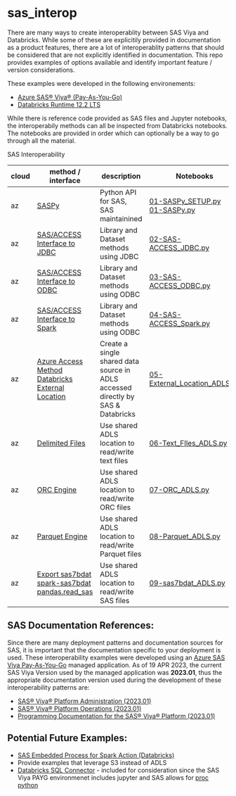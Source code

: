 # sas_interop

There are many ways to create interoperablity between SAS Viya and Databricks. While some of these are explicitily provided in documentation as a 
product features, there are a lot of interoperablity patterns that should be considered that are not explicitly identified in documentation. This
repo provides examples of options available and identify important feature / version considerations.

These examples were developed in the following environements:
 * [Azure SAS® Viya® (Pay-As-You-Go)](https://azuremarketplace.microsoft.com/en-us/marketplace/apps/sas-institute-560503.sas-viya-on-azure)
 * [Databricks Runtime 12.2 LTS](https://learn.microsoft.com/en-us/azure/databricks/runtime/dbr)

While there is reference code provided as SAS files and Jupyter notebooks, the interoperabily methods can all be inspected from Databricks notebooks.
The notebooks are provided in order which can optionally be a way to go through all the material.

SAS Interoperability

| cloud | method /</br> interface | description | Notebooks |
| ----- | ----------------------- | ----------- | --------- |
| az    | [SASPy](https://github.com/sassoftware/saspy) | Python API for SAS, SAS maintainined | [01-SASPy_SETUP.py](./databricks/01-SASPy_SETUP.py) </br> [01-SASPy.py](./databricks/01-SASPy.py) |
| az    | [SAS/ACCESS Interface to JDBC](https://go.documentation.sas.com/doc/en/pgmsascdc/v_035/acreldb/n1usgr00wc9cvln1gnyp1807qu17.htm) | Library and Dataset methods using JDBC | [02-SAS-ACCESS_JDBC.py](./databricks/02-SAS-ACCESS_JDBC.py) |
| az    | [SAS/ACCESS Interface to ODBC](https://go.documentation.sas.com/doc/en/pgmsascdc/v_035/acreldb/p1g72kbb0m01y1n1gm1lh532n5ru.htm) | Library and Dataset methods using ODBC | [03-SAS-ACCESS_ODBC.py](./databricks/03-SAS-ACCESS_ODBC.py) |
| az    | [SAS/ACCESS Interface to Spark](https://go.documentation.sas.com/doc/en/pgmsascdc/v_035/acreldb/n1mfknm1ehokoun1k11wloqtump3.htm#p1artpb4afn43qn1s0kww6dqysi0) | Library and Dataset methods using ODBC | [04-SAS-ACCESS_Spark.py](./databricks/04-SAS-ACCESS_Spark.py) |
| az    | [Azure Access Method](https://go.documentation.sas.com/doc/en/pgmsascdc/v_035/lestmtsglobal/n0yc4ac0hf1yefn1r504kw2uesiw.htm) </br> [Databricks External Location](https://learn.microsoft.com/en-us/azure/databricks/sql/language-manual/sql-ref-external-locations) | Create a single shared data source in ADLS accessed directly by SAS & Databricks | [05-External_Location_ADLS.py](./databricks/05-External_Location_ADLS.py) |
| az    | [Delimited Files](https://go.documentation.sas.com/doc/en/pgmsascdc/v_035/casref/n0hsybxtdnp6htn1i523xn5pl9n7.htm) | Use shared ADLS location to read/write text files | [06-Text_FIles_ADLS.py](./databricks/06-Text_FIles_ADLS.py) |
| az    | [ORC Engine](https://go.documentation.sas.com/doc/en/pgmsascdc/v_035/enghdff/n1ginf51kejgc4n1os12lv59d81a.htm) | Use shared ADLS location to read/write ORC files | [07-ORC_ADLS.py](./databricks/07-ORC_ADLS.py) |
| az    | [Parquet Engine](https://go.documentation.sas.com/doc/en/pgmsascdc/v_035/casref/p0u5p2nvqu04gfn1w3zaohdfcoys.htm) | Use shared ADLS location to read/write Parquet files | [08-Parquet_ADLS.py](./databricks/08-Parquet_ADLS.py) |
| az    | [Export sas7bdat](https://go.documentation.sas.com/doc/en/pgmsascdc/v_035/caspg/p1xt9526uq5etwn1vmnk8koh0k6y.htm#p1likrphj5ez6gn1ospia7xtdogv) </br> [spark-sas7bdat](https://github.com/saurfang/spark-sas7bdat) </br> [pandas.read_sas](https://pandas.pydata.org/docs/reference/api/pandas.read_sas.html#pandas-read-sas) | Use shared ADLS location to read/write SAS files | [09-sas7bdat_ADLS.py](./databricks/09-sas7bdat_ADLS.py) |

## SAS Documentation References:
Since there are many deployment patterns and documentation sources for SAS, it is important
that the documentation specific to your deployment is used. These interoperability examples were
developed using an [Azure SAS Viya Pay-As-You-Go](https://azuremarketplace.microsoft.com/en-us/marketplace/apps/sas-institute-560503.sas-viya-on-azure)
managed application. As of 19 APR 2023, the current SAS Viya Version used by the managed application
was **2023.01**, thus the appropriate documentation version used during the development of these
interoperability patterns are:

 * [SAS® Viya® Platform Administration (2023.01)](https://documentation.sas.com/doc/en/sasadmincdc/v_036/sasadminwlcm/home.htm)
 * [SAS® Viya® Platform Operations (2023.01)](https://documentation.sas.com/doc/en/itopscdc/v_036/itopswlcm/home.htm)
 * [Programming Documentation for the SAS® Viya® Platform (2023.01)](https://go.documentation.sas.com/doc/en/pgmsascdc/v_035/pgmsaswlcm/titlepage.htm)

## Potential Future Examples:
 * [SAS Embedded Process for Spark Action (Databricks)](https://go.documentation.sas.com/doc/en/pgmsascdc/v_035/casanpg/p1qssgxdy96qoin1fdzjvjxg0r4b.htm)
 * Provide examples that leverage S3 instead of ADLS
 * [Databricks SQL Connector](https://learn.microsoft.com/en-us/azure/databricks/dev-tools/python-sql-connector) - included for consideration since the SAS Viya PAYG environmenet includes jupyter and SAS allows for [proc python](https://go.documentation.sas.com/doc/en/pgmsascdc/v_035/proc/n13mxnb160s5m9n1r7y0z6ixsjoc.htm)
